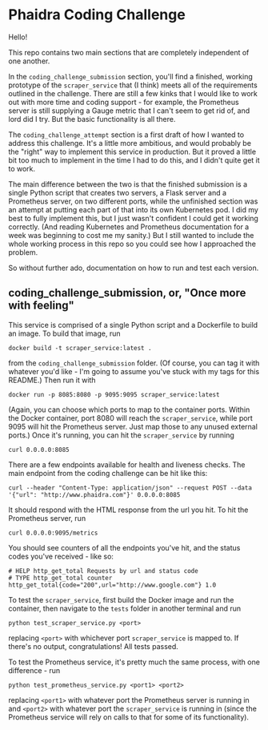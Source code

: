 # Phaidra Coding Challenge

Hello!

This repo contains two main sections that are completely independent of one another.

In the `coding_challenge_submission` section, you'll find a finished, working prototype of the `scraper_service` that (I think) meets all of the requirements outlined in the challenge. There are still a few kinks that I would like to work out with more time and coding support - for example, the Prometheus server is still supplying a Gauge metric that I can't seem to get rid of, and lord did I try. But the basic functionality is all there.

The `coding_challenge_attempt` section is a first draft of how I wanted to address this challenge. It's a little more ambitious, and would probably be the "right" way to implement this service in production. But it proved a little bit too much to implement in the time I had to do this, and I didn't quite get it to work.

The main difference between the two is that the finished submission is a single Python script that creates two servers, a Flask server and a Prometheus server, on two different ports, while the unfinished section was an attempt at putting each part of that into its own Kubernetes pod. I did my best to fully implement this, but I just wasn't confident I could get it working correctly. (And reading Kubernetes and Prometheus documentation for a week was beginning to cost me my sanity.) But I still wanted to include the whole working process in this repo so you could see how I approached the problem.

So without further ado, documentation on how to run and test each version.

## coding_challenge_submission, or, "Once more with feeling"

This service is comprised of a single Python script and a Dockerfile to build an image. To build that image, run
```
docker build -t scraper_service:latest .
```
from the `coding_challenge_submission` folder.
(Of course, you can tag it with whatever you'd like - I'm going to assume you've stuck with my tags for this README.)
Then run it with 
```
docker run -p 8085:8080 -p 9095:9095 scraper_service:latest
```
(Again, you can choose which ports to map to the container ports. Within the Docker container, port 8080 will reach the `scraper_service`, while port 9095 will hit the Prometheus server. Just map those to any unused external ports.)
Once it's running, you can hit the `scraper_service` by running
```
curl 0.0.0.0:8085
```
There are a few endpoints available for health and liveness checks. The main endpoint from the coding challenge can be hit like this:
```
curl --header "Content-Type: application/json" --request POST --data '{"url": "http://www.phaidra.com"}' 0.0.0.0:8085
```
It should respond with the HTML response from the url you hit.
To hit the Prometheus server, run
```
curl 0.0.0.0:9095/metrics
```
You should see counters of all the endpoints you've hit, and the status codes you've received - like so:
```
# HELP http_get_total Requests by url and status code
# TYPE http_get_total counter
http_get_total{code="200",url="http://www.google.com"} 1.0
```
To test the `scraper_service`, first build the Docker image and run the container, then navigate to the `tests` folder in another terminal and run 
```
python test_scraper_service.py <port>
```
replacing `<port>` with whichever port `scraper_service` is mapped to. If there's no output, congratulations! All tests passed.

To test the Prometheus service, it's pretty much the same process, with one difference - run 
```
python test_prometheus_service.py <port1> <port2>
```
replacing `<port1>` with whatever port the Prometheus server is running in and `<port2>` with whatever port the `scraper_service` is running in (since the Prometheus service will rely on calls to that for some of its functionality).
